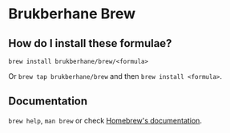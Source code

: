 # Brukberhane Brew

## How do I install these formulae?
`brew install brukberhane/brew/<formula>`

Or `brew tap brukberhane/brew` and then `brew install <formula>`.

## Documentation
`brew help`, `man brew` or check [Homebrew's documentation](https://docs.brew.sh).
